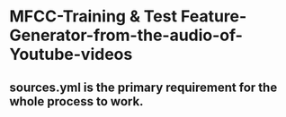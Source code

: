 # MFCC-Training & Test Feature-Generator-from-the-audio-of-Youtube-videos

## sources.yml is the primary requirement for the whole process to work.
